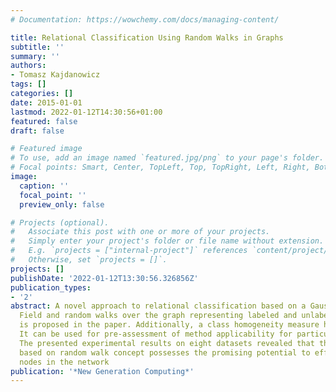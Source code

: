 ```yaml
---
# Documentation: https://wowchemy.com/docs/managing-content/

title: Relational Classification Using Random Walks in Graphs
subtitle: ''
summary: ''
authors:
- Tomasz Kajdanowicz
tags: []
categories: []
date: 2015-01-01
lastmod: 2022-01-12T14:30:56+01:00
featured: false
draft: false

# Featured image
# To use, add an image named `featured.jpg/png` to your page's folder.
# Focal points: Smart, Center, TopLeft, Top, TopRight, Left, Right, BottomLeft, Bottom, BottomRight.
image:
  caption: ''
  focal_point: ''
  preview_only: false

# Projects (optional).
#   Associate this post with one or more of your projects.
#   Simply enter your project's folder or file name without extension.
#   E.g. `projects = ["internal-project"]` references `content/project/deep-learning/index.md`.
#   Otherwise, set `projects = []`.
projects: []
publishDate: '2022-01-12T13:30:56.326856Z'
publication_types:
- '2'
abstract: A novel approach to relational classification based on a Gaussian Random
  Field and random walks over the graph representing labeled and unlabeled examples
  is proposed in the paper. Additionally, a class homogeneity measure has been introduced.
  It can be used for pre-assessment of method applicability for particular networks.
  The presented experimental results on eight datasets revealed that the framework
  based on random walk concept possesses the promising potential to effectively classify
  nodes in the network
publication: '*New Generation Computing*'
---
```

